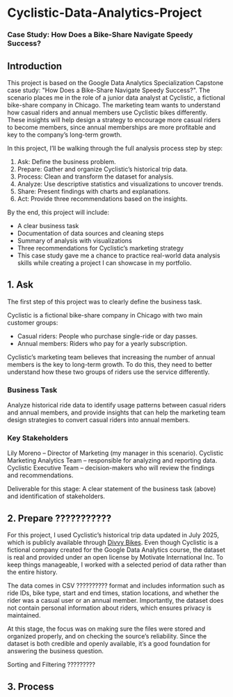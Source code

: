 # Cyclistic-Data-Analytics-Project

### Case Study: How Does a Bike-Share Navigate Speedy Success?

## Introduction
This project is based on the Google Data Analytics Specialization Capstone case study: "How Does a Bike-Share Navigate Speedy Success?". The scenario places me in the role of a junior data analyst at Cyclistic, a fictional bike-share company in Chicago. The marketing team wants to understand how casual riders and annual members use Cyclistic bikes differently. These insights will help design a strategy to encourage more casual riders to become members, since annual memberships are more profitable and key to the company’s long-term growth.

In this project, I’ll be walking through the full analysis process step by step:
1. Ask: Define the business problem.
2. Prepare: Gather and organize Cyclistic’s historical trip data.
3. Process: Clean and transform the dataset for analysis.
4. Analyze: Use descriptive statistics and visualizations to uncover trends.
5. Share: Present findings with charts and explanations.
6. Act: Provide three recommendations based on the insights.

By the end, this project will include:
- A clear business task
- Documentation of data sources and cleaning steps
- Summary of analysis with visualizations
- Three recommendations for Cyclistic’s marketing strategy
- This case study gave me a chance to practice real-world data analysis skills while creating a project I can showcase in my portfolio.


## 1. Ask
The first step of this project was to clearly define the business task.

Cyclistic is a fictional bike-share company in Chicago with two main customer groups:
- Casual riders: People who purchase single-ride or day passes.
- Annual members: Riders who pay for a yearly subscription.

Cyclistic’s marketing team believes that increasing the number of annual members is the key to long-term growth. To do this, they need to better understand how these two groups of riders use the service differently.

### Business Task
Analyze historical ride data to identify usage patterns between casual riders and annual members, and provide insights that can help the marketing team design strategies to convert casual riders into annual members.

### Key Stakeholders
Lily Moreno – Director of Marketing (my manager in this scenario).
Cyclistic Marketing Analytics Team – responsible for analyzing and reporting data.
Cyclistic Executive Team – decision-makers who will review the findings and recommendations.

Deliverable for this stage:
A clear statement of the business task (above) and identification of stakeholders.


## 2. Prepare ???????????
For this project, I used Cyclistic’s historical trip data updated in July 2025, which is publicly available through [Divvy Bikes](https://divvy-tripdata.s3.amazonaws.com/index.html). Even though Cyclistic is a fictional company created for the Google Data Analytics course, the dataset is real and provided under an open license by Motivate International Inc. To keep things manageable, I worked with a selected period of data rather than the entire history.

The data comes in CSV ?????????? format and includes information such as ride IDs, bike type, start and end times, station locations, and whether the rider was a casual user or an annual member. Importantly, the dataset does not contain personal information about riders, which ensures privacy is maintained.

At this stage, the focus was on making sure the files were stored and organized properly, and on checking the source’s reliability. Since the dataset is both credible and openly available, it’s a good foundation for answering the business question.

Sorting and Filtering ?????????


## 3. Process




